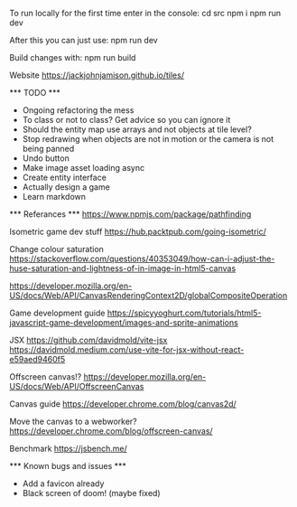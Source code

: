 To run locally for the first time enter in the console:
cd src
npm i
npm run dev

After this you can just use:
npm run dev

Build changes with:
npm run build

Website
https://jackjohnjamison.github.io/tiles/

*** TODO ***
- Ongoing refactoring the mess
- To class or not to class? Get advice so you can ignore it
- Should the entity map use arrays and not objects at tile level?
- Stop redrawing when objects are not in motion or the camera is not being panned
- Undo button
- Make image asset loading async
- Create entity interface
- Actually design a game
- Learn markdown

*** Referances ***
https://www.npmjs.com/package/pathfinding

Isometric game dev stuff
https://hub.packtpub.com/going-isometric/

Change colour saturation
https://stackoverflow.com/questions/40353049/how-can-i-adjust-the-huse-saturation-and-lightness-of-in-image-in-html5-canvas

https://developer.mozilla.org/en-US/docs/Web/API/CanvasRenderingContext2D/globalCompositeOperation

Game development guide
https://spicyyoghurt.com/tutorials/html5-javascript-game-development/images-and-sprite-animations

JSX
https://github.com/davidmold/vite-jsx
https://davidmold.medium.com/use-vite-for-jsx-without-react-e59aed9460f5

Offscreen canvas!?
https://developer.mozilla.org/en-US/docs/Web/API/OffscreenCanvas

Canvas guide
https://developer.chrome.com/blog/canvas2d/

Move the canvas to a webworker?
https://developer.chrome.com/blog/offscreen-canvas/

Benchmark
https://jsbench.me/

*** Known bugs and issues ***
- Add a favicon already
- Black screen of doom! (maybe fixed)